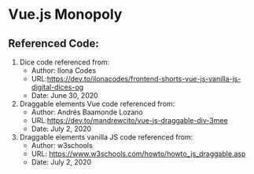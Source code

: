 # Vue.js Monopoly

## Referenced Code:
  1. Dice code referenced from: 
       * Author: Ilona Codes
       * URL:https://dev.to/ilonacodes/frontend-shorts-vue-js-vanilla-js-digital-dices-og
       * Date: June 30, 2020 
  2. Draggable elements Vue code referenced from: 
       * Author: Andrés Baamonde Lozano
       * URL:https://dev.to/mandrewcito/vue-js-draggable-div-3mee
       * Date: July 2, 2020
 3. Draggable elements vanilla JS code referenced from:
       * Author: w3schools
       * URL: https://www.w3schools.com/howto/howto_js_draggable.asp
       * Date: July 2, 2020
